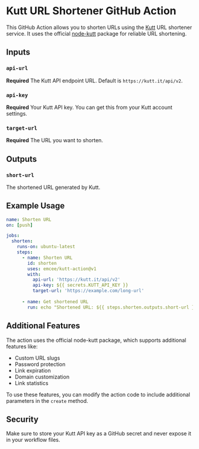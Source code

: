 # Kutt URL Shortener GitHub Action

This GitHub Action allows you to shorten URLs using the [Kutt](https://kutt.it) URL shortener service. It uses the official [node-kutt](https://github.com/ardalanamini/node-kutt) package for reliable URL shortening.

## Inputs

### `api-url`
**Required** The Kutt API endpoint URL. Default is `https://kutt.it/api/v2`.

### `api-key`
**Required** Your Kutt API key. You can get this from your Kutt account settings.

### `target-url`
**Required** The URL you want to shorten.

## Outputs

### `short-url`
The shortened URL generated by Kutt.

## Example Usage

```yaml
name: Shorten URL
on: [push]

jobs:
  shorten:
    runs-on: ubuntu-latest
    steps:
      - name: Shorten URL
        id: shorten
        uses: emcee/kutt-action@v1
        with:
          api-url: 'https://kutt.it/api/v2'
          api-key: ${{ secrets.KUTT_API_KEY }}
          target-url: 'https://example.com/long-url'
      
      - name: Get shortened URL
        run: echo "Shortened URL: ${{ steps.shorten.outputs.short-url }}"
```

## Additional Features

The action uses the official node-kutt package, which supports additional features like:
- Custom URL slugs
- Password protection
- Link expiration
- Domain customization
- Link statistics

To use these features, you can modify the action code to include additional parameters in the `create` method.

## Security

Make sure to store your Kutt API key as a GitHub secret and never expose it in your workflow files.